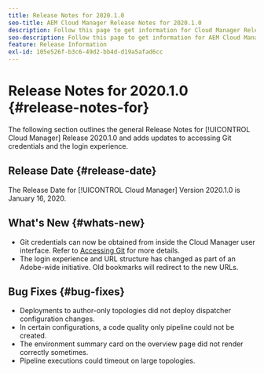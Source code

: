 ```yaml
---
title: Release Notes for 2020.1.0
seo-title: AEM Cloud Manager Release Notes for 2020.1.0
description: Follow this page to get information for Cloud Manager Release 2020.1.0
seo-description: Follow this page to get information for AEM Cloud Manager Release 2020.1.0
feature: Release Information
exl-id: 105e526f-b3c6-49d2-bb4d-d19a5afad6cc
---
```

# Release Notes for 2020.1.0 {#release-notes-for}

The following section outlines the general Release Notes for [!UICONTROL Cloud Manager] Release 2020.1.0 and adds updates to accessing Git credentials and the login experience.

## Release Date {#release-date}

The Release Date for [!UICONTROL Cloud Manager] Version 2020.1.0 is January 16, 2020.

## What's New {#whats-new}

* Git credentials can now be obtained from inside the Cloud Manager user interface. Refer to [Accessing Git](/help/using/accessing-git.md) for more details.
* The login experience and URL structure has changed as part of an Adobe-wide initiative. Old bookmarks will redirect to the new URLs.


## Bug Fixes {#bug-fixes}

* Deployments to author-only topologies did not deploy dispatcher configuration changes.
* In certain configurations, a code quality only pipeline could not be created.
* The environment summary card on the overview page did not render correctly sometimes.
* Pipeline executions could timeout on large topologies.
